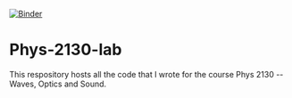 [![Binder](https://mybinder.org/badge_logo.svg)](https://mybinder.org/v2/gh/devkhullar/Phys-2130-lab/HEAD)
# Phys-2130-lab 
This respository hosts all the code that I wrote for the course Phys 2130 -- Waves, Optics and Sound. 

